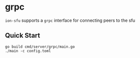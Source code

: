 # grpc

`ion-sfu` supports a `grpc` interface for connecting peers to the sfu

## Quick Start
```
go build cmd/server/grpc/main.go
./main -c config.toml
```